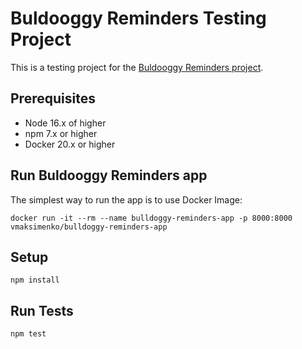 Buldooggy Reminders Testing Project
====================================

This is a testing project for the [Buldooggy Reminders project](https://github.com/AutomationPanda/bulldoggy-reminders-app).

Prerequisites
-------------

* Node 16.x of higher
* npm 7.x or higher
* Docker 20.x or higher

Run Buldooggy Reminders app
---------------------------

The simplest way to run the app is to use Docker Image:

```shell
docker run -it --rm --name bulldoggy-reminders-app -p 8000:8000 vmaksimenko/bulldoggy-reminders-app
```

Setup
-----

```shell
npm install
```

Run Tests
---------

```shell    
npm test
```

